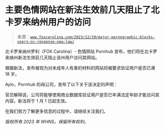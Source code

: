 <!--yml

分类：未分类

日期：2024 年 5 月 27 日 14:27:35

-->

# 主要色情网站在新法生效前几天阻止了北卡罗来纳州用户的访问

> 来源：[`www.foxcarolina.com/2023/12/29/major-pornographic-blocks-users-nc-response-new-law/`](https://www.foxcarolina.com/2023/12/29/major-pornographic-blocks-users-nc-response-new-law/)

北卡罗来纳州罗利（FOX Carolina）- 色情网站 Pornhub 宣布，他们将在北卡罗来纳州新法生效前几天阻止该州用户访问其网站。

根据新法，发布被视为对未成年人有害的材料的网站将被要求验证用户是否已满 18 岁。

Aylo，Pornhub 的母公司，发布了以下关于该决定的声明：

官员解释说，公司将能够使用商业数据库验证用户是否已年满法定年龄才能访问其内容。新法将于 1 月 1 日起生效。

在我们努力了解更多信息的过程中，请继续关注我们。

*版权所有 2023 年 WHNS。保留所有权利。*
